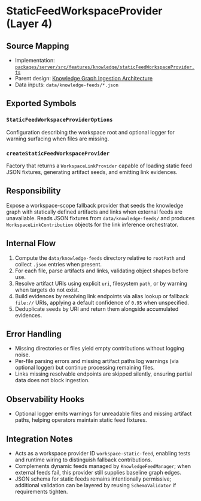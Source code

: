 # StaticFeedWorkspaceProvider (Layer 4)

## Source Mapping
- Implementation: [`packages/server/src/features/knowledge/staticFeedWorkspaceProvider.ts`](../../../packages/server/src/features/knowledge/staticFeedWorkspaceProvider.ts)
- Parent design: [Knowledge Graph Ingestion Architecture](../../layer-3/knowledge-graph-ingestion.mdmd.md)
- Data inputs: `data/knowledge-feeds/*.json`

## Exported Symbols

### `StaticFeedWorkspaceProviderOptions`
Configuration describing the workspace root and optional logger for warning surfacing when files are missing.

### `createStaticFeedWorkspaceProvider`
Factory that returns a `WorkspaceLinkProvider` capable of loading static feed JSON fixtures, generating artifact seeds, and emitting link evidences.

## Responsibility
Expose a workspace-scope fallback provider that seeds the knowledge graph with statically defined artifacts and links when external feeds are unavailable. Reads JSON fixtures from `data/knowledge-feeds/` and produces `WorkspaceLinkContribution` objects for the link inference orchestrator.

## Internal Flow
1. Compute the `data/knowledge-feeds` directory relative to `rootPath` and collect `.json` entries when present.
2. For each file, parse artifacts and links, validating object shapes before use.
3. Resolve artifact URIs using explicit `uri`, filesystem `path`, or by warning when targets do not exist.
4. Build evidences by resolving link endpoints via alias lookup or fallback `file://` URIs, applying a default confidence of `0.95` when unspecified.
5. Deduplicate seeds by URI and return them alongside accumulated evidences.

## Error Handling
- Missing directories or files yield empty contributions without logging noise.
- Per-file parsing errors and missing artifact paths log warnings (via optional logger) but continue processing remaining files.
- Links missing resolvable endpoints are skipped silently, ensuring partial data does not block ingestion.

## Observability Hooks
- Optional logger emits warnings for unreadable files and missing artifact paths, helping operators maintain static feed fixtures.

## Integration Notes
- Acts as a workspace provider ID `workspace-static-feed`, enabling tests and runtime wiring to distinguish fallback contributions.
- Complements dynamic feeds managed by `KnowledgeFeedManager`; when external feeds fail, this provider still supplies baseline graph edges.
- JSON schema for static feeds remains intentionally permissive; additional validation can be layered by reusing `SchemaValidator` if requirements tighten.
